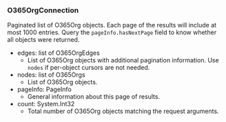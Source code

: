 ### O365OrgConnection
Paginated list of O365Org objects. Each page of the results will include at most 1000 entries. Query the `pageInfo.hasNextPage` field to know whether all objects were returned.

- edges: list of O365OrgEdges
  - List of O365Org objects with additional pagination information. Use `nodes` if per-object cursors are not needed.
- nodes: list of O365Orgs
  - List of O365Org objects.
- pageInfo: PageInfo
  - General information about this page of results.
- count: System.Int32
  - Total number of O365Org objects matching the request arguments.
